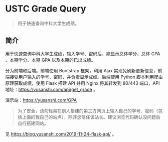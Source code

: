 # USTC Grade Query

> 用于快速查询中科大学生成绩。

## 简介

用于快速查询中科大学生成绩，输入学号、密码后，能显示总体学分、总体 GPA 、本期学分、本期 GPA 以及本期的已出成绩。

分为前端和后端。前端使用 Bootstrap 框架，利用 Ajax 实现免刷新更新信息，前端接受用户输入的学号、密码，并负责显示成绩。后端使用 Python 脚本利用爬虫原理获取成绩，使用 Flask 搭建 API 并用 Nginx 将其转发到 80/443 端口，API 地址：https://yusanshi.com/api/get_grade 。

演示站：https://yusanshi.com/GPA

> 为了安全，请勿轻易在别人搭建的第三方网页上输入自己的学号、密码（包括上面的我自己的站点），除非您信任该站长。建议浏览代码确认没问题后自行搭建网站。



见 https://blog.yusanshi.com/2019-11-24-flask-api/ 。